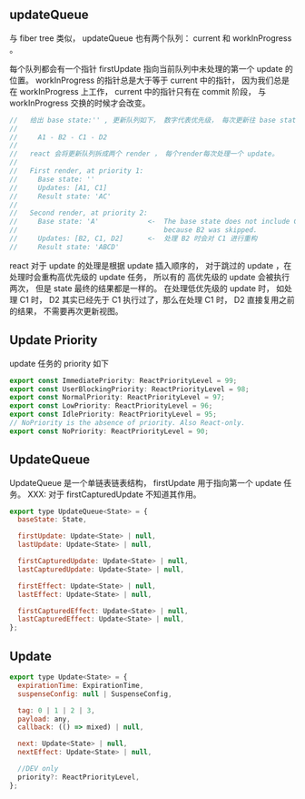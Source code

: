 ## updateQueue
与 fiber tree 类似， updateQueue 也有两个队列： current 和 workInProgress 。 

每个队列都会有一个指针 firstUpdate 指向当前队列中未处理的第一个 update 的位置。 workInProgress 的指针总是大于等于 current 中的指针， 因为我们总是在 workInProgress 上工作， current 中的指针只有在 commit 阶段， 与 workInProgress 交换的时候才会改变。
```js
//   给出 base state:'' , 更新队列如下， 数字代表优先级， 每次更新往 base state 传入对应的字母。
//
//     A1 - B2 - C1 - D2
//
//   react 会将更新队列拆成两个 render ， 每个render每次处理一个 update。
//
//   First render, at priority 1:
//     Base state: ''
//     Updates: [A1, C1]
//     Result state: 'AC'
//
//   Second render, at priority 2:
//     Base state: 'A'            <-  The base state does not include C1,
//                                    because B2 was skipped.
//     Updates: [B2, C1, D2]      <-  处理 B2 时会对 C1 进行重构
//     Result state: 'ABCD'
```

react 对于 update 的处理是根据 update 插入顺序的， 对于跳过的 update ，在处理时会重构高优先级的 update 任务， 所以有的 高优先级的 update 会被执行两次， 但是 state 最终的结果都是一样的。
在处理低优先级的 update 时， 如处理 C1 时， D2 其实已经先于 C1 执行过了，那么在处理 C1 时， D2 直接复用之前的结果， 不需要再次更新视图。

## Update Priority
update 任务的 priority 如下
```js
export const ImmediatePriority: ReactPriorityLevel = 99;
export const UserBlockingPriority: ReactPriorityLevel = 98;
export const NormalPriority: ReactPriorityLevel = 97;
export const LowPriority: ReactPriorityLevel = 96;
export const IdlePriority: ReactPriorityLevel = 95;
// NoPriority is the absence of priority. Also React-only.
export const NoPriority: ReactPriorityLevel = 90;
```

## UpdateQueue
UpdateQueue 是一个单链表链表结构， firstUpdate 用于指向第一个 update 任务。 
XXX: 对于 firstCapturedUpdate 不知道其作用。

```js
export type UpdateQueue<State> = {
  baseState: State,

  firstUpdate: Update<State> | null,
  lastUpdate: Update<State> | null,

  firstCapturedUpdate: Update<State> | null,
  lastCapturedUpdate: Update<State> | null,

  firstEffect: Update<State> | null,
  lastEffect: Update<State> | null,

  firstCapturedEffect: Update<State> | null,
  lastCapturedEffect: Update<State> | null,
};
```

## Update
```js
export type Update<State> = {
  expirationTime: ExpirationTime,
  suspenseConfig: null | SuspenseConfig,

  tag: 0 | 1 | 2 | 3,
  payload: any,
  callback: (() => mixed) | null,

  next: Update<State> | null,
  nextEffect: Update<State> | null,

  //DEV only
  priority?: ReactPriorityLevel,
};

```